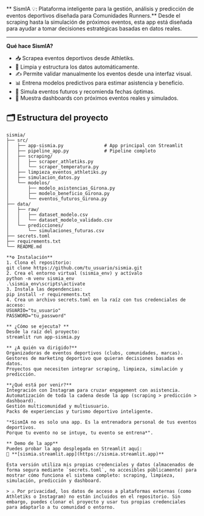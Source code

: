 ** SismIA 💡: 
Plataforma inteligente para la gestión, análisis y predicción de eventos deportivos diseñada para Comunidades Runners.** 
Desde el scraping hasta la simulación de próximos eventos, esta app está diseñada para ayudar a tomar decisiones estratégicas basadas en datos reales.

---

 **Qué hace SismIA?**
- 📥 Scrapea eventos deportivos desde Athletiks.
- 🧹 Limpia y estructura los datos automáticamente.
- ✍️ Permite validar manualmente los eventos desde una interfaz visual.
- 📊 Entrena modelos predictivos para estimar asistencia y beneficio.
- 🔮 Simula eventos futuros y recomienda fechas óptimas.
- 📅 Muestra dashboards con próximos eventos reales y simulados.

## 🗂️ Estructura del proyecto

```text
sismia/
├── src/
│   ├── app-sismia.py               # App principal con Streamlit
│   ├── pipeline_app.py             # Pipeline completo
│   ├── scraping/
│   │   ├── scraper_athletiks.py
│   │   └── scraper_temperatura.py
│   ├── limpieza_eventos_athletiks.py
│   ├── simulacion_datos.py
│   └── modelos/
│       ├── modelo_asistencias_Girona.py
│       ├── modelo_beneficio_Girona.py
│       └── eventos_futuros_Girona.py
├── data/
│   ├── raw/
│   │   ├── dataset_modelo.csv
│   │   └── dataset_modelo_validado.csv
│   └── predicciones/
│       └── simulaciones_futuras.csv
├── secrets.toml
├── requirements.txt
└── README.md

**⚙️ Instalación**
1. Clona el repositorio:
git clone https://github.com/tu_usuario/sismia.git
2. Crea el entorno virtual (sismia_env) y actívalo
python -m venv sismia_env
.\sismia_env\scripts\activate
3. Instala las dependencias:
pip install -r requirements.txt
4. Crea un archivo secrets.toml en la raíz con tus credenciales de acceso:
USUARIO="tu_usuario"
PASSWORD="tu_password"

** ¿Cómo se ejecuta? **
Desde la raíz del proyecto:
streamlit run app-sismia.py

** ¿A quién va dirigido?**
Organizadoras de eventos deportivos (clubs, comunidades, marcas).
Gestores de marketing deportivo que quieran decisiones basadas en datos.
Proyectos que necesiten integrar scraping, limpieza, simulación y predicción.

**¿Qué está por venir?**
Integración con Instagram para cruzar engagement con asistencia.
Automatización de toda la cadena desde la app (scraping > predicción > dashboard).
Gestión multicomunidad y multiusuario.
Packs de experiencias y turismo deportivo inteligente.

"*SismIA no es solo una app. Es la entrenadora personal de tus eventos deportivos.
Porque tu evento no se intuye, tu evento se entrena*".

** Demo de la app**
Puedes probar la app desplegada en Streamlit aquí:
🔗 **[sismia.streamlit.app](https://sismia.streamlit.app)**

Esta versión utiliza mis propias credenciales y datos (almacenados de forma segura mediante `secrets.toml`, no accesibles públicamente) para mostrar cómo funciona el sistema completo: scraping, limpieza, simulación, predicción y dashboard.

> ⚠️ Por privacidad, los datos de acceso a plataformas externas (como Athletiks o Instagram) no están incluidos en el repositorio. Sin embargo, puedes clonar el proyecto y usar tus propias credenciales para adaptarlo a tu comunidad o entorno.
